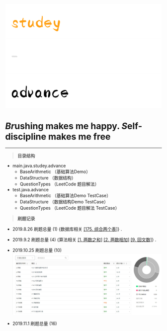 ![logo1](./image/logo1.png)
![logo2](./image/logo2.png)
![logo3](./image/logo3.png)


# *Br*ushing makes me happy. *S*elf-discipline makes me free


---

> **目录结构**

+ main.java.studey.advance
    + BaseArithmetic （基础算法Demo）
    + DataStructure  （数据结构） 
    + QuestionTypes  （LeetCode 题目解法）
+ test.java.advance
    + BaseArithmetic （基础算法Demo TestCase）
    + DataStructure  （数据结构Demo TestCase）
    + QuestionTypes  （LeetCode 题目解法 TestCase）
    
> **刷题记录**



+ 2019.8.26 刷题总量 (1) {数据库相关 <a href='https://leetcode-cn.com/problems/combine-two-tables/'>[175. 组合两个表]</a>} .

+ 2019.9.2 刷题总量 (4) {算法相关 <a href='https://leetcode-cn.com/problems/two-sum/'>[1. 两数之和]</a>  <a href='https://leetcode-cn.com/problems/add-two-numbers/'>[2. 两数相加]</a>  <a href='https://leetcode-cn.com/problems/palindrome-number/'>[9. 回文数]</a>} .

+ 2019.10.25 刷题总量 (10)
![Alt text](./image/LeetCode.jpg)

+ 2019.11.1 刷题总量 (16)